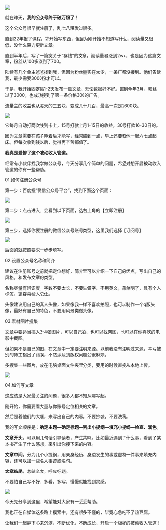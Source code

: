 ![](https://mmbiz.qpic.cn/sz_mmbiz_jpg/GtQEO60IySxzMeeoia9Gaa3QjAmHGWiavsUzb9LWxLQ7YIRWDYLXwPpquO7FH1mYTuSTsqNxlqCwz3ibxaQKib0oSg/640?wx_fmt=jpeg)

就在昨天，**我的公众号终于破万粉了！**

这个公众号很早就注册了，乱七八糟发过很多。

直到22年报了课程，才开始写东西，但因为刚开始不知道写什么，阅读量又很低，没什么毅力更新文章。

直到半年后，写了一篇突关于“存钱”的文章，阅读量暴涨到2w+，也是因为这篇文章，粉丝从100多涨到了700。

陆续有几个金主爸爸找到我，但因为粉丝量实在太少，一条广都没接到。他们告诉我，最少需要3000粉才可以。

于是，我开始固定隔1-2天发布一篇文章，无论数据好不好。直到今年3月，粉丝过了3000，也成功接到了第一条价格300的广告。

流量主的收益也从每天的三五块，变成几十几百，最高一次是2600块。

![](https://mmbiz.qpic.cn/sz_mmbiz_jpg/GtQEO60IySxzMeeoia9Gaa3QjAmHGWiavsvyvk1hwKvAhPa3mr5IvnXwUibVIUh2XpZ3WQ5TMteyxkND0HxOmolXg/640?wx_fmt=jpeg)

它每月自动打两次钱到卡上，15号打款上月1-15日的收益，30号打款16-30日的。

因为文章需要在孩子睡着后才能写，经常熬到一点，早上还要和他一起六七点起床。但每次收到钱以后，觉得再辛苦都值了。

**我真是爱惨了这个被动收入管道。** 

经常有小伙伴找我学做公众号，今天分享几个简单的问题，希望对想开启被动收入管道的你有一些帮助。

01.如何注册公众号

第一步：百度搜“微信公众号平台”，找到下面这个页面：

![](https://mmbiz.qpic.cn/sz_mmbiz_jpg/GtQEO60IySxzMeeoia9Gaa3QjAmHGWiavsS9zR6Jd1R9lL2ug2bXr6FBHOwcvvEM3PosP8zfBBNgHnOveaaFsibWg/640?wx_fmt=jpeg)

第二步：点击进入，会看到以下页面，选右上角的【立即注册】

![](https://mmbiz.qpic.cn/sz_mmbiz_jpg/GtQEO60IySxzMeeoia9Gaa3QjAmHGWiavsejttExJ3tsaP8b8CXJpjgn8EDZNd7ov9G9TicYPW39vbRbyWR5LSHCg/640?wx_fmt=jpeg)

第三步，选择你要注册的微信公众号账号类型，这里我们选择【订阅号】

![](https://mmbiz.qpic.cn/sz_mmbiz_jpg/GtQEO60IySxzMeeoia9Gaa3QjAmHGWiavspPjrJbcCHJMj743j1EicbeCu1zeqcnk7kZUGB1R1GGtm6AoJEI6OQEA/640?wx_fmt=jpeg)

后面的就按照要求一步步填写。

02.设置公众号名称和简介

建议在注册账号之前就把定位想好，简介里可以介绍一下自己的优点，写出自己的风格，和发布文章的类型。

名称尽量有辨识度，字数不要太长，不要生僻字、不用英文，简单明了，具有个人标签，更容易被人记住。

头像建议用自己的真人头像，如果像我一样不喜欢拍照，也可以制作一个q版头像，最好有自己的特色，不要用风景类做头像。

03.素材图片搜集

文章中要适当插入2-4张图片，可以自己拍，也可以找网图，也可以在你喜欢的电影中截图。

但如果不是自己的图，在文章中一定要注明来源。以前我没有注明过来源，幸亏被别的博主指出了错误，不然涉及到版权问题会很麻烦。

多搜集一些图片，放在电脑桌面文件夹里分类，要用的时候直接从本地上传。

![](https://mmbiz.qpic.cn/sz_mmbiz_png/GtQEO60IySxzMeeoia9Gaa3QjAmHGWiavsibKOiaFb7S2mpBZuoyFF4WYvlAu85nR9szj4lg6iart9cKrlnFJmWPJMA/640?wx_fmt=png&from=appmsg)

04.如何写文章

这应该是大家最关注的问题，很多人都不知从哪写起。

刚开始，你需要看大量与你账号定位相关的文章。

然后照着他们的大框，来写出自己的内容。不要抄袭，不要洗稿。

我的写文顺序是：**确定主题—确定标题—列出小提纲—填充小提纲—检查、润色**。

**文章开头**，可以用几句话引导读者，产生共鸣。比如最近遇到了什么事，看到了某本书产生了什么感想，来引出你接下来的内容。

**文章中间**，分为几个小提纲，用亲身经历、身边发生的事或虚构一件事来填充内容，还可以加一些名人事迹或名句。

**文章结尾**，总结全文，呼应标题。

不要怕自己写不好，多看，多写，慢慢就能找到灵感。

![](https://mmbiz.qpic.cn/sz_mmbiz_jpg/GtQEO60IySzrxTHnH3ScDeDzicxrvibm91mJ2h6R7IzibUAhcibajz1zFqJgXUe8WNV1gZLh9ibPV9iaT2rweQeEEibmQ/640?wx_fmt=jpeg)

今天先分享到这里，希望能对大家有一丢丢帮助。

我也正在自媒体这条路上摸索中，还有很多不懂的，毕竟心急吃不了热豆腐。

让我们一起静下心来沉淀，不断优化，不断成长，开启一个极好的被动收入管道！
